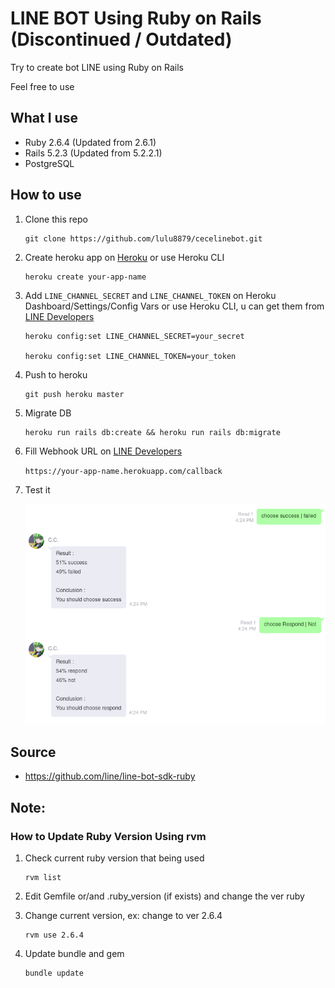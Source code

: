 # **LINE BOT Using Ruby on Rails (Discontinued / Outdated)**

Try to create bot LINE using Ruby on Rails

Feel free to use

## What I use
* Ruby 2.6.4 (Updated from 2.6.1)
* Rails 5.2.3 (Updated from 5.2.2.1)
* PostgreSQL

## How to use
1. Clone this repo

    ```
    git clone https://github.com/lulu8879/cecelinebot.git
    ```
    
2. Create heroku app on [Heroku](https://heroku.com/) or use Heroku CLI

    ```
    heroku create your-app-name
    ```

3. Add `LINE_CHANNEL_SECRET` and `LINE_CHANNEL_TOKEN` on Heroku Dashboard/Settings/Config Vars or use Heroku CLI, u can get them from [LINE Developers](https://developers.line.biz/console/)

    ```
    heroku config:set LINE_CHANNEL_SECRET=your_secret
    
    heroku config:set LINE_CHANNEL_TOKEN=your_token
    ```

4. Push to heroku

    ```
    git push heroku master
    ```
    
5. Migrate DB

    ```
    heroku run rails db:create && heroku run rails db:migrate
    ```

6. Fill Webhook URL on [LINE Developers](https://developers.line.biz/console/)
    
    `https://your-app-name.herokuapp.com/callback`

7. Test it
    
    ![Example Test](https://github.com/lulu8879/cecelinebot/blob/master/example/Example_Test.png)

## Source
* https://github.com/line/line-bot-sdk-ruby

## Note:
### How to Update Ruby Version Using rvm
1. Check current ruby version that being used

   ```
   rvm list
   ```
2. Edit Gemfile or/and .ruby_version (if exists) and change the ver ruby  
3. Change current version, ex: change to ver 2.6.4
 
    ```
    rvm use 2.6.4
    ```
    
4. Update bundle and gem
 
   ```
   bundle update
   ```
